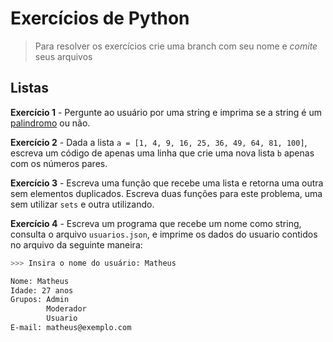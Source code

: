 # Exercícios de Python

> Para resolver os exercícios crie uma branch com seu nome e *comite* seus arquivos


## Listas

**Exercício 1** - Pergunte ao usuário por uma string e imprima se a string é um [palindromo](https://pt.wikipedia.org/wiki/Pal%C3%ADndromo) ou não.

**Exercício 2** - Dada a lista `a = [1, 4, 9, 16, 25, 36, 49, 64, 81, 100]`, escreva um código de apenas uma linha que crie uma nova lista `b` apenas com os números pares.

**Exercício 3** - Escreva uma função que recebe uma lista e retorna uma outra sem elementos duplicados. Escreva duas funções para este problema, uma sem utilizar `sets` e outra utilizando.

**Exercício 4** - Escreva um programa que recebe um nome como string, consulta o arquivo `usuarios.json`, e imprime os dados do usuario contidos no arquivo da seguinte maneira:

```bash
>>> Insira o nome do usuário: Matheus

Nome: Matheus
Idade: 27 anos
Grupos: Admin
        Moderador
        Usuario
E-mail: matheus@exemplo.com
```
